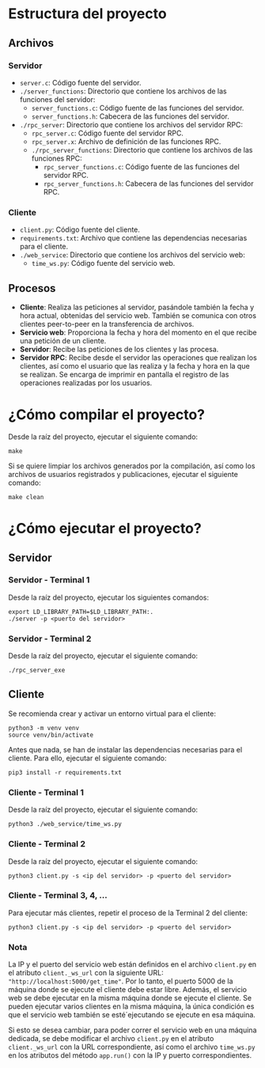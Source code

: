 # Estructura del proyecto

## Archivos

### Servidor
- `server.c`: Código fuente del servidor.
- `./server_functions`: Directorio que contiene los archivos de las funciones del servidor:
  - `server_functions.c`: Código fuente de las funciones del servidor.
  - `server_functions.h`: Cabecera de las funciones del servidor.
- `./rpc_server`: Directorio que contiene los archivos del servidor RPC:
  - `rpc_server.c`: Código fuente del servidor RPC.
  - `rpc_server.x`: Archivo de definición de las funciones RPC.
  - `./rpc_server_functions`: Directorio que contiene los archivos de las funciones RPC:
    - `rpc_server_functions.c`: Código fuente de las funciones del servidor RPC.
    - `rpc_server_functions.h`: Cabecera de las funciones del servidor RPC.

### Cliente
- `client.py`: Código fuente del cliente.
- `requirements.txt`: Archivo que contiene las dependencias necesarias para el cliente.
- `./web_service`: Directorio que contiene los archivos del servicio web:
  - `time_ws.py`: Código fuente del servicio web.

## Procesos
- **Cliente**: Realiza las peticiones al servidor, pasándole también la fecha y hora actual, obtenidas del servicio web. También se comunica con otros clientes peer-to-peer en la transferencia de archivos.
- **Servicio web**: Proporciona la fecha y hora del momento en el que recibe una petición de un cliente.
- **Servidor**: Recibe las peticiones de los clientes y las procesa.
- **Servidor RPC**: Recibe desde el servidor las operaciones que realizan los clientes, así como el usuario que las realiza y la fecha y hora en la que se realizan. Se encarga de imprimir en pantalla el registro de las operaciones realizadas por los usuarios.


# ¿Cómo compilar el proyecto?
Desde la raíz del proyecto, ejecutar el siguiente comando:
```
make
```

Si se quiere limpiar los archivos generados por la compilación, así como los archivos de usuarios registrados y publicaciones, ejecutar el siguiente comando:
```
make clean
```
# ¿Cómo ejecutar el proyecto?
## Servidor
### Servidor - Terminal 1
Desde la raíz del proyecto, ejecutar los siguientes comandos:
```
export LD_LIBRARY_PATH=$LD_LIBRARY_PATH:.
./server -p <puerto del servidor>
```
### Servidor - Terminal 2
Desde la raíz del proyecto, ejecutar el siguiente comando:
```
./rpc_server_exe
```
## Cliente
Se recomienda crear y activar un entorno virtual para el cliente:
```
python3 -m venv venv
source venv/bin/activate
```

Antes que nada, se han de instalar las dependencias necesarias para el cliente. Para ello, ejecutar el siguiente comando:
```
pip3 install -r requirements.txt
```
### Cliente - Terminal 1
Desde la raíz del proyecto, ejecutar el siguiente comando:
```
python3 ./web_service/time_ws.py
```
### Cliente - Terminal 2
Desde la raíz del proyecto, ejecutar el siguiente comando:
```
python3 client.py -s <ip del servidor> -p <puerto del servidor>
```

### Cliente - Terminal 3, 4, ...
Para ejecutar más clientes, repetir el proceso de la Terminal 2 del cliente:
```
python3 client.py -s <ip del servidor> -p <puerto del servidor>
```

### Nota
La IP y el puerto del servicio web están definidos en el archivo `client.py` en el atributo `client._ws_url` con la siguiente URL: `"http://localhost:5000/get_time"`. Por lo tanto, el puerto 5000 de la máquina donde se ejecute el cliente debe estar libre. Además, el servicio web se debe ejecutar en la misma máquina donde se ejecute el cliente. Se pueden ejecutar varios clientes en la misma máquina, la única condición es que el servicio web también se esté´ejecutando se ejecute en esa máquina.

Si esto se desea cambiar, para poder correr el servicio web en una máquina dedicada, se debe modificar el archivo `client.py` en el atributo `client._ws_url` con la URL correspondiente, así como el archivo `time_ws.py` en los atributos del método `app.run()` con la IP y puerto correspondientes.
